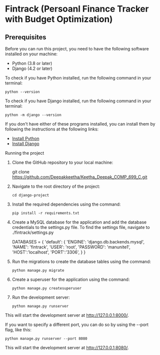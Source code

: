 # Fintrack (Persoanl Finance Tracker with Budget Optimization)

## Prerequisites

Before you can run this project, you need to have the following software installed on your machine:

- Python (3.8 or later)
- Django (4.2 or later)

To check if you have Python installed, run the following command in your terminal:

`python --version`

To check if you have Django installed, run the following command in your terminal:

`python -m django --version`

If you don't have either of these programs installed, you can install them by following the instructions at the following links:

- [Install Python](https://www.python.org/downloads/)
- [Install Django](https://docs.djangoproject.com/en/3.1/topics/install/)

Running the project
1.	Clone the GitHub repository to your local machine:

    git clone https://github.com/Deepakkeetha/Keetha_Deepak_COMP_699_C.git

2.	Navigate to the root directory of the project:

    `cd django-project`

3.	Install the required dependencies using the command:

    `pip install -r requirements.txt`

4.	Create a MySQL database for the application and add the database credentials to the settings.py file. To find the settings file, navigate to ./fintrack/settings.py


    DATABASES = {
        'default': {
            'ENGINE': 'django.db.backends.mysql',
            'NAME': 'fintrack',
            'USER': 'root',
            'PASSWORD': 'manunite1',
            'HOST':'localhost',
            'PORT':'3306',
        }
    }

5.	Run the migrations to create the database tables using the command:

    `python manage.py migrate`

6.	Create a superuser for the application using the command:

    `python manage.py createsuperuser`

7.	Run the development server:

    `python manage.py runserver`

This will start the development server at http://127.0.0.1:8000/.

If you want to specify a different port, you can do so by using the --port flag, like this:

`python manage.py runserver --port 8080`

This will start the development server at http://127.0.0.1:8080/.
